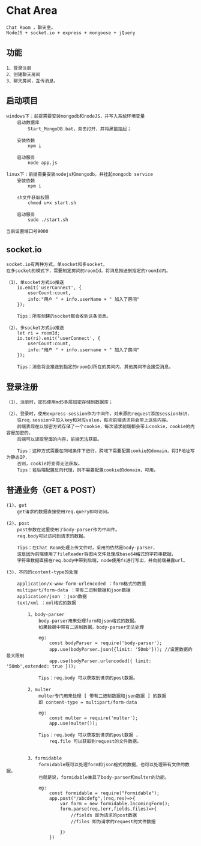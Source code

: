 #   Chat Area

    Chat Room ，聊天室。
    NodeJS + socket.io + express + mongoose + jQuery

##  功能

    1、登录注册
    2、创建聊天房间
    3、聊天房间，互传消息。

##  启动项目

    windows下：前提需要安装mongodb和nodeJS，并写入系统环境变量
        启动数据库
            Start_MongoDB.bat，双击打开，并将黑窗挂起；

        安装依赖
            npm i

        启动服务
            node app.js

    linux下：前提需要安装nodejs和mongodb，并挂起mongodb service
        安装依赖
            npm i

        sh文件获取权限
            chmod u+x start.sh

        启动服务
            sudo ./start.sh

    当前设置端口号9000

##  socket.io

    socket.io有两种方式，单socket和多socket，
    在多socket的模式下，需要制定房间的roomId，将消息推送到指定的roomId内。

    （1）、单socket方式io推送
        io.emit('userConnect', {
            userCount:count,
            info:"用户 " + info.userName + " 加入了房间"
        });

        Tips：所有创建的socket都会收到这条消息。

    （2）、多socket方式io推送
        let ri = roomId;
        io.to(ri).emit('userConnect', {
            userCount:count,
            info:"用户 " + info.username + " 加入了房间"
        });

        Tips：消息将会推送到指定的roomId所在的房间内，其他房间不会接受消息。

##  登录注册

    （1）、注册时，密码使用md5多层加密存储到数据库；

    （2）、登录时，使用express-session作为中间件，对来源的request添加session标识，
        往req.session中加入key和对应value，每次前端请求将会带上这些内容。
        前端表现在以加密方式存储了一个cookie，每次请求前端都会带上cookie，cookie的内容是加密的，
        后端可以读取里面的内容，前端无法获取。

        Tips：这种方式需要在同域条件下进行，跨域下需要配置cookie的domain，将IP地址写为静态IP，
        否则，cookie将变得无法获取。
        Tips：若后端配置反向代理，则不需要配置cookie的domain，可用。

##  普通业务（GET & POST）

    (1)、get
        get请求的数据直接使用req.query即可访问。

    (2)、post
        post参数在这里使用了body-parser作为中间件。
        req.body可以访问到请求的数据。

        Tips：在Chat Room处理上传文件时，采用的依然是body-parser，
        这是因为前端使用了fileReader将图片文件处理成base64格式的字符串数据，
        字符串数据直接在req.body中带到后端，node使用fs进行写出，并向前端暴露url。

    (3)、不同的content-type的处理

        application/x-www-form-urlencoded ：form格式的数据
        multipart/form-data ：带有二进制数据和json数据
        application/json ：json数据
        text/xml ：xml格式的数据

            1、body-parser
                body-parser用来处理form和json格式的数据。
                如果数据中带有二进制数据，body-parser无法处理

                eg:
                    const bodyParser = require('body-parser');
                    app.use(bodyParser.json({limit: '50mb'})); //设置数据的最大限制
                    app.use(bodyParser.urlencoded({ limit: '50mb',extended: true }));

                Tips：req.body 可以获取到请求的post数据。

            2、multer
                multer专门用来处理 [ 带有二进制数据和json数据 ] 的数据
                即 content-type = multipart/form-data

                eg:
                    const multer = require('multer');
                    app.use(multer());
                
                Tips：req.body 可以获取到请求的post数据 ，
                    req.file 可以获取到request的文件数据。


            3、formidable
                formidable既可以处理form和json格式的数据，也可以处理带有文件的数据。
                也就是说，formidable兼具了body-parser和multer的功能。

                eg:
                    const formidable = require("formidable");
                    app.post("/abcdefg",(req,res)=>{
                        var form = new formidable.IncomingForm();
                        form.parse(req,(err,fields,files)=>{
                            //fields 即为请求的post数据
                            //files 即为请求的request的文件数据
                            
                        })
                    })
